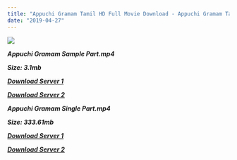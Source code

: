 ```yaml
---
title: "Appuchi Gramam Tamil HD Full Movie Download - Appuchi Gramam Tamil HD Movie Downlaod"
date: "2019-04-27"
---
```


![](https://images.moviebuff.com/fe5e58e8-95f0-4724-8c22-e1ada3431a68?w=1000)

**_Appuchi Gramam Sample Part.mp4_**

**_Size: 3.1mb_**

**_[Download Server 1](http://dl2.tamilsrcg.xyz/load/2014/Appuchi{2c088f659142c0283fde3b45bf50b63be20aae7f704a2f0bf67686df6392cb2e}20Gramam/Appuchi{2c088f659142c0283fde3b45bf50b63be20aae7f704a2f0bf67686df6392cb2e}20Gramam{2c088f659142c0283fde3b45bf50b63be20aae7f704a2f0bf67686df6392cb2e}20(2014){2c088f659142c0283fde3b45bf50b63be20aae7f704a2f0bf67686df6392cb2e}20Hdrip{2c088f659142c0283fde3b45bf50b63be20aae7f704a2f0bf67686df6392cb2e}20Hd{2c088f659142c0283fde3b45bf50b63be20aae7f704a2f0bf67686df6392cb2e}20Sample.mp4)_**

**_[Download Server 2](http://dl2.tamilsrcg.xyz/load/2014/Appuchi{2c088f659142c0283fde3b45bf50b63be20aae7f704a2f0bf67686df6392cb2e}20Gramam/Appuchi{2c088f659142c0283fde3b45bf50b63be20aae7f704a2f0bf67686df6392cb2e}20Gramam{2c088f659142c0283fde3b45bf50b63be20aae7f704a2f0bf67686df6392cb2e}20(2014){2c088f659142c0283fde3b45bf50b63be20aae7f704a2f0bf67686df6392cb2e}20Hdrip{2c088f659142c0283fde3b45bf50b63be20aae7f704a2f0bf67686df6392cb2e}20Hd{2c088f659142c0283fde3b45bf50b63be20aae7f704a2f0bf67686df6392cb2e}20Sample.mp4)_**

**_Appuchi Gramam Single Part.mp4_**

**_Size: 333.61mb_**

**_[Download Server 1](http://dl2.tamilsrcg.xyz/load/2014/Appuchi{2c088f659142c0283fde3b45bf50b63be20aae7f704a2f0bf67686df6392cb2e}20Gramam/Appuchi{2c088f659142c0283fde3b45bf50b63be20aae7f704a2f0bf67686df6392cb2e}20Gramam{2c088f659142c0283fde3b45bf50b63be20aae7f704a2f0bf67686df6392cb2e}20(2014){2c088f659142c0283fde3b45bf50b63be20aae7f704a2f0bf67686df6392cb2e}20Hdrip{2c088f659142c0283fde3b45bf50b63be20aae7f704a2f0bf67686df6392cb2e}20Hd.mp4)_**

**_[Download Server 2](http://dl2.tamilsrcg.xyz/load/2014/Appuchi{2c088f659142c0283fde3b45bf50b63be20aae7f704a2f0bf67686df6392cb2e}20Gramam/Appuchi{2c088f659142c0283fde3b45bf50b63be20aae7f704a2f0bf67686df6392cb2e}20Gramam{2c088f659142c0283fde3b45bf50b63be20aae7f704a2f0bf67686df6392cb2e}20(2014){2c088f659142c0283fde3b45bf50b63be20aae7f704a2f0bf67686df6392cb2e}20Hdrip{2c088f659142c0283fde3b45bf50b63be20aae7f704a2f0bf67686df6392cb2e}20Hd.mp4)_**
